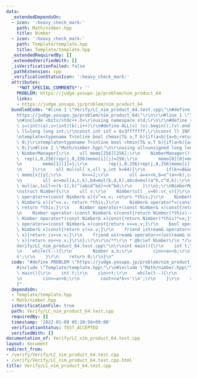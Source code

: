 ```yaml
---
data:
  _extendedDependsOn:
  - icon: ':heavy_check_mark:'
    path: Math/nimber.hpp
    title: Nimber
  - icon: ':heavy_check_mark:'
    path: Template/template.hpp
    title: Template/template.hpp
  _extendedRequiredBy: []
  _extendedVerifiedWith: []
  _isVerificationFailed: false
  _pathExtension: cpp
  _verificationStatusIcon: ':heavy_check_mark:'
  attributes:
    '*NOT_SPECIAL_COMMENTS*': ''
    PROBLEM: https://judge.yosupo.jp/problem/nim_product_64
    links:
    - https://judge.yosupo.jp/problem/nim_product_64
  bundledCode: "#line 1 \"Verify/LC_nim_product_64.test.cpp\"\n#define PROBLEM \"\
    https://judge.yosupo.jp/problem/nim_product_64\"\r\n\r\n#line 1 \"Template/template.hpp\"\
    \n#include <bits/stdc++.h>\r\nusing namespace std;\r\n\r\n#define rep(i,a,b) for(int\
    \ i=(int)(a);i<(int)(b);i++)\r\n#define ALL(v) (v).begin(),(v).end()\r\nusing\
    \ ll=long long int;\r\nconst int inf = 0x3fffffff;\r\nconst ll INF = 0x1fffffffffffffff;\r\
    \ntemplate<typename T>inline bool chmax(T& a,T b){if(a<b){a=b;return 1;}return\
    \ 0;}\r\ntemplate<typename T>inline bool chmin(T& a,T b){if(a>b){a=b;return 1;}return\
    \ 0;}\n#line 2 \"Math/nimber.hpp\"\n\r\nusing ull=unsigned long long;\r\nstruct\
    \ NimberManager{\r\n    ull memo[256][256];\r\n    NimberManager(){\r\n      \
    \  rep(i,0,256)rep(j,0,256)memo[i][j]=256;\r\n        memo[0][0]=memo[0][1]=memo[1][0]=0;\r\
    \n        memo[1][1]=1;\r\n        rep(i,0,256)rep(j,0,256)memo[i][j]=mul(i,j,8);\r\
    \n    }\r\n    ull mul(ull x,ull y,int k=64){\r\n        if(k<=8&&memo[x][y]<256)return\
    \ memo[x][y];\r\n        k>>=1;\r\n        ull a=x>>k,b=x^(a<<k),c=y>>k,d=y^(c<<k);\r\
    \n        ull ac=mul(a,c,k),bd=mul(b,d,k),abcd=mul(a^b,c^d,k);\r\n        return\
    \ mul(ac,1ull<<(k-1),k)^(abcd^bd)<<k^bd;\r\n    }\r\n};\r\nNimberManager Nim;\r\
    \nstruct Nimber{\r\n    ull v;\r\n    Nimber(ull _v=0):v(_v){}\r\n    Nimber&\
    \ operator+=(const Nimber& x){v^=x.v; return *this;}\r\n    Nimber& operator-=(const\
    \ Nimber& x){v^=x.v; return *this;}\r\n    Nimber& operator*=(const Nimber& x){v=Nim.mul(v,x.v);\
    \ return *this;}\r\n    Nimber operator+(const Nimber& x)const{return Nimber(*this)+=x;}\r\
    \n    Nimber operator-(const Nimber& x)const{return Nimber(*this)-=x;}\r\n   \
    \ Nimber operator*(const Nimber& x)const{return Nimber(*this)*=x;}\r\n    bool\
    \ operator==(const Nimber& x)const{return v==x.v;}\r\n    bool operator!=(const\
    \ Nimber& x)const{return v!=x.v;}\r\n    friend istream& operator>>(istream& is,Nimber&\
    \ x){return is>>x.v;}\r\n    friend ostream& operator<<(ostream& os,const Nimber&\
    \ x){return os<<x.v;}\r\n};\r\n\r\n/**\r\n * @brief Nimber\r\n */\n#line 5 \"\
    Verify/LC_nim_product_64.test.cpp\"\n\r\nint main(){\r\n    int t;\r\n    cin>>t;\r\
    \n    while(t--){\r\n        Nimber a,b;\r\n        cin>>a>>b;\r\n        cout<<a*b<<'\\\
    n';\r\n    }\r\n    return 0;\r\n}\n"
  code: "#define PROBLEM \"https://judge.yosupo.jp/problem/nim_product_64\"\r\n\r\n\
    #include \"Template/template.hpp\"\r\n#include \"Math/nimber.hpp\"\r\n\r\nint\
    \ main(){\r\n    int t;\r\n    cin>>t;\r\n    while(t--){\r\n        Nimber a,b;\r\
    \n        cin>>a>>b;\r\n        cout<<a*b<<'\\n';\r\n    }\r\n    return 0;\r\n\
    }"
  dependsOn:
  - Template/template.hpp
  - Math/nimber.hpp
  isVerificationFile: true
  path: Verify/LC_nim_product_64.test.cpp
  requiredBy: []
  timestamp: '2022-01-09 05:20:56+09:00'
  verificationStatus: TEST_ACCEPTED
  verifiedWith: []
documentation_of: Verify/LC_nim_product_64.test.cpp
layout: document
redirect_from:
- /verify/Verify/LC_nim_product_64.test.cpp
- /verify/Verify/LC_nim_product_64.test.cpp.html
title: Verify/LC_nim_product_64.test.cpp
---
```

